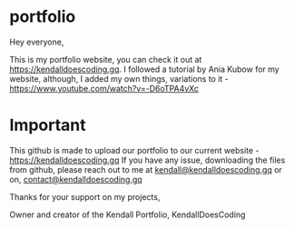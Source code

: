 # portfolio
Hey everyone,

This is my portfolio website, you can check it out at https://kendalldoescoding.gq. I followed a tutorial by Ania Kubow for my website, although, I added my own things, variations to it - https://www.youtube.com/watch?v=-D6oTPA4vXc

# Important 
This github is made to upload our portfolio to our current website - https://kendalldoescoding.gq
If you have any issue, downloading the files from github, please reach out to me at kendall@kendalldoescoding.gq or on, contact@kendalldoescoding.gq

Thanks for your support on my projects,

Owner and creator of the Kendall Portfolio, 
KendallDoesCoding


